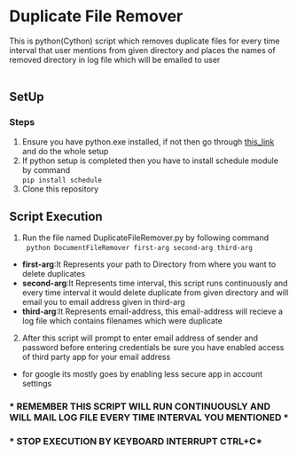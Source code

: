 # Duplicate File Remover<br>
This is python(Cython) script which removes duplicate files for every time interval that user mentions from given directory and places the names of removed directory in log file which will be emailed to user<br><br>

## SetUp<br>
### Steps
1. Ensure you have python.exe installed, if not then go through [this_link](https://www.python.org/downloads/) and do the whole setup
2. If python setup is completed then you have to install schedule module by command<br>
`pip install schedule `
3. Clone this repository


## Script Execution<br>
1. Run the file named DuplicateFileRemover.py by following command<br>
` python DocumentFileRemover first-arg second-arg third-arg`<br>
- **first-arg**:It Represents your path to Directory from where you want to delete duplicates
- **second-arg**:It Represents time interval, this script runs continuously and every time interval it would delete duplicate from given directory and will email you to email address given in third-arg 
- **third-arg**:It Represents email-address, this email-address will recieve a log file which contains filenames which were duplicate<br>
2. After this script will prompt to enter email address of sender and password before entering credentials be sure you have enabled access of third party app for your email address
- for google its mostly goes by enabling less secure app in account settings


### * REMEMBER THIS SCRIPT WILL RUN CONTINUOUSLY AND WILL MAIL LOG FILE EVERY TIME INTERVAL YOU MENTIONED *
### * STOP EXECUTION BY KEYBOARD INTERRUPT CTRL+C*
